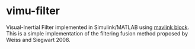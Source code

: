 vimu-filter
===========

Visual-Inertial Filter implemented in Simulink/MATLAB using [mavlink block](https://github.com/FedeCamposeco/mav2simulink). This is a simple implementation of the filtering fusion method proposed by Weiss and Siegwart 2008. 

